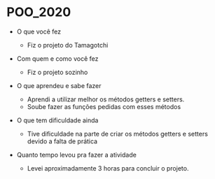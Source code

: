 # POO_2020

- O que você fez
    - Fiz o projeto do Tamagotchi 
- Com quem e como você fez
    - Fiz o projeto sozinho
	  
- O que aprendeu e sabe fazer
	- Aprendi a utilizar melhor os métodos getters e setters.
	- Soube fazer as funções pedidas com esses métodos
	
- O que tem dificuldade ainda
	- Tive dificuldade na parte de criar os métodos getters e setters devido a falta de prática

- Quanto tempo levou pra fazer a atividade
	- Levei aproximadamente 3 horas para concluir o projeto.